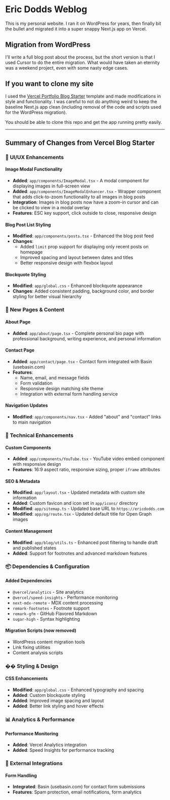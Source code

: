 # Eric Dodds Weblog

This is my personal website. I ran it on WordPress for years, then finally bit the bullet and migrated it into a super snappy Next.js app on Vercel. 

## Migration from WordPress

I'll write a full blog post about the process, but the short version is that I used Cursor to do the entire migration. What would have taken an eternity was a weekend project, even with some nasty edge cases. 

## If you want to clone my site

I used the [Vercel Portfolio Blog Starter](https://github.com/vercel/examples/tree/main/solutions/blog) template and made modifications in style and functionality. I was careful to not do anything weird to keep the baseline Next.js app clean (including removal of the code and scripts used for the WordPress migration). 

You should be able to clone this repo and get the app running pretty easily. 

---

## Summary of Changes from Vercel Blog Starter

### 🎨 **UI/UX Enhancements**

#### **Image Modal Functionality**
- **Added**: `app/components/ImageModal.tsx` - A modal component for displaying images in full-screen view
- **Added**: `app/components/ImageModalEnhancer.tsx` - Wrapper component that adds click-to-zoom functionality to all images in blog posts
- **Integration**: Images in blog posts now have a zoom-in cursor and can be clicked to view in a modal overlay
- **Features**: ESC key support, click outside to close, responsive design

#### **Blog Post List Styling**
- **Modified**: `app/components/posts.tsx` - Enhanced the blog post feed
- **Changes**: 
  - Added `limit` prop support for displaying only recent posts on homepage
  - Improved spacing and layout between dates and titles
  - Better responsive design with flexbox layout

#### **Blockquote Styling**
- **Modified**: `app/global.css` - Enhanced blockquote appearance
- **Changes**: Added consistent padding, background color, and border styling for better visual hierarchy

### 📄 **New Pages & Content**

#### **About Page**
- **Added**: `app/about/page.tsx` - Complete personal bio page with professional background, writing experience, and personal information

#### **Contact Page**
- **Added**: `app/contact/page.tsx` - Contact form integrated with Basin (usebasin.com)
- **Features**: 
  - Name, email, and message fields
  - Form validation
  - Responsive design matching site theme
  - Integration with external form handling service

#### **Navigation Updates**
- **Modified**: `app/components/nav.tsx` - Added "about" and "contact" links to main navigation

### 🔧 **Technical Enhancements**

#### **Custom Components**
- **Added**: `app/components/YouTube.tsx` - YouTube video embed component with responsive design
- **Features**: 16:9 aspect ratio, responsive sizing, proper `iframe` attributes

#### **SEO & Metadata**
- **Modified**: `app/layout.tsx` - Updated metadata with custom site information
- **Added**: Custom favicon and icon set in `app/icons/` directory
- **Modified**: `app/sitemap.ts` - Updated base URL to `https://ericdodds.com`
- **Modified**: `app/og/route.tsx` - Updated default title for Open Graph images

#### **Content Management**
- **Modified**: `app/blog/utils.ts` - Enhanced post filtering to handle draft and published states
- **Added**: Support for footnotes and advanced markdown features

### 📦 **Dependencies & Configuration**

#### **Added Dependencies**
- `@vercel/analytics` - Site analytics
- `@vercel/speed-insights` - Performance monitoring
- `next-mdx-remote` - MDX content processing
- `remark-footnotes` - Footnote support
- `remark-gfm` - GitHub Flavored Markdown
- `sugar-high` - Syntax highlighting

#### **Migration Scripts** (now removed)
- WordPress content migration tools
- Link fixing utilities
- Content analysis scripts

### �� **Styling & Design**

#### **CSS Enhancements**
- **Modified**: `app/global.css` - Enhanced typography and spacing
- **Added**: Custom blockquote styling
- **Added**: Improved image spacing and layout
- **Added**: Better link styling and hover effects

### 📊 **Analytics & Performance**

#### **Performance Monitoring**
- **Added**: Vercel Analytics integration
- **Added**: Speed Insights for performance tracking

### 🔗 **External Integrations**

#### **Form Handling**
- **Integrated**: Basin (usebasin.com) for contact form submissions
- **Features**: Spam protection, email notifications, form analytics

